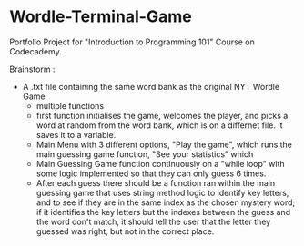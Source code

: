 # Wordle-Terminal-Game
Portfolio Project for "Introduction to Programming 101" Course on Codecademy. 

Brainstorm : 
  * A .txt file containing the same word bank as the original NYT Wordle Game
	* multiple functions
	* first function initialises the game, welcomes the player, and picks a word at random from the word bank, which is on a differnet file. It saves it to a variable.  
	* Main Menu with 3 different options, "Play the game", which runs the main guessing game function, "See your statistics" which 
	* Main Guessing Game function continuously on a "while loop" with some logic implemented so that they can only guess 6 times. 
	* After each guess there should be a function ran within the main guessing game that uses string method logic to identify key letters, and to see if they are in the same index as the chosen mystery word; if it identifies the key letters but the indexes between the guess and the word don't match, it should tell the user that the letter they guessed was right, but not in the correct place.
